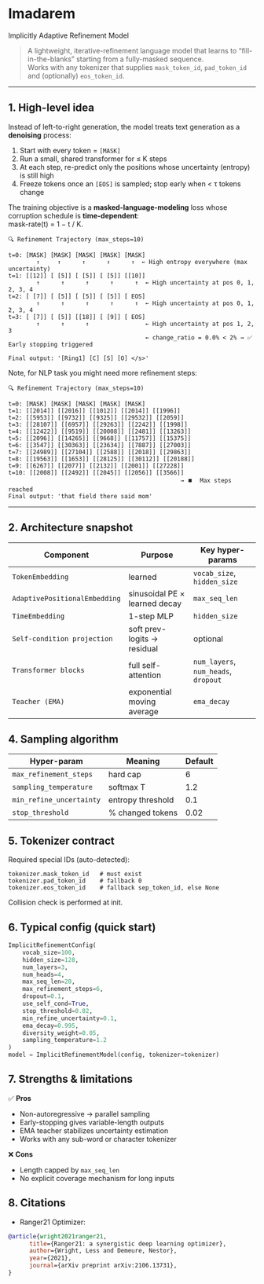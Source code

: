 # Imadarem
Implicitly Adaptive Refinement Model

> A lightweight, iterative-refinement language model that learns to “fill-in-the-blanks” starting from a fully-masked sequence.  
> Works with any tokenizer that supplies `mask_token_id`, `pad_token_id` and (optionally) `eos_token_id`.

---

## 1. High-level idea
Instead of left-to-right generation, the model treats text generation as a **denoising** process:

1. Start with every token = `[MASK]`
2. Run a small, shared transformer for ≤ K steps
3. At each step, re-predict only the positions whose uncertainty (entropy) is still high
4. Freeze tokens once an `[EOS]` is sampled; stop early when < τ tokens change

The training objective is a **masked-language-modeling** loss whose corruption schedule is **time-dependent**:  
mask-rate(t) = 1 − t / K.

```text
🔍 Refinement Trajectory (max_steps=10)

t=0: [MASK] [MASK] [MASK] [MASK] [MASK]
        ↑     ↑      ↑      ↑      ↑  ← High entropy everywhere (max uncertainty)
t=1: [[12]] [ [5]] [ [5]] [ [5]] [[10]]
        ↑      ↑      ↑      ↑      ↑  ← High uncertainty at pos 0, 1, 2, 3, 4
t=2: [ [7]] [ [5]] [ [5]] [ [5]] [ EOS]
        ↑      ↑      ↑      ↑      ↑  ← High uncertainty at pos 0, 1, 2, 3, 4
t=3: [ [7]] [ [5]] [[18]] [ [9]] [ EOS]
        ↑      ↑      ↑                ← High uncertainty at pos 1, 2, 3
                                       ← change_ratio = 0.0% < 2% → ✅ Early stopping triggered

Final output: '[Ring1] [C] [S] [O] </s>'
```

Note, for NLP task you might need more refinement steps:
```text
🔍 Refinement Trajectory (max_steps=10)

t=0: [MASK] [MASK] [MASK] [MASK] [MASK]
t=1: [[2014]] [[2016]] [[1012]] [[2014]] [[1996]]
t=2: [[5953]] [[9732]] [[9325]] [[29532]] [[2059]]
t=3: [[28107]] [[6957]] [[29263]] [[2242]] [[1998]]
t=4: [[12422]] [[9519]] [[20008]] [[2481]] [[13263]]
t=5: [[2096]] [[14265]] [[9668]] [[11757]] [[15375]]
t=6: [[3547]] [[30363]] [[23634]] [[7887]] [[27003]]
t=7: [[24989]] [[27104]] [[2588]] [[2018]] [[29863]]
t=8: [[19563]] [[1653]] [[28125]] [[30112]] [[20188]]
t=9: [[6267]] [[2077]] [[2132]] [[2001]] [[27228]]
t=10: [[2008]] [[2492]] [[2045]] [[2056]] [[3566]]
                                                 → ⏹️  Max steps reached
Final output: 'that field there said mom'
```

---

## 2. Architecture snapshot
| Component | Purpose | Key hyper-params |
|-----------|---------|------------------|
| `TokenEmbedding` | learned | `vocab_size`, `hidden_size` |
| `AdaptivePositionalEmbedding` | sinusoidal PE × learned decay | `max_seq_len` |
| `TimeEmbedding` | 1-step MLP | `hidden_size` |
| `Self-condition projection` | soft prev-logits → residual | optional |
| `Transformer blocks` | full self-attention | `num_layers`, `num_heads`, `dropout` |
| `Teacher (EMA)` | exponential moving average | `ema_decay` |

## 4. Sampling algorithm
| Hyper-param | Meaning | Default |
|-------------|---------|---------|
| `max_refinement_steps` | hard cap | 6 |
| `sampling_temperature` | softmax T | 1.2 |
| `min_refine_uncertainty` | entropy threshold | 0.1 |
| `stop_threshold` | % changed tokens | 0.02 |

## 5. Tokenizer contract
Required special IDs (auto-detected):
```
tokenizer.mask_token_id   # must exist
tokenizer.pad_token_id    # fallback 0
tokenizer.eos_token_id    # fallback sep_token_id, else None
```
Collision check is performed at init.


## 6. Typical config (quick start)
```python
ImplicitRefinementConfig(
    vocab_size=100,
    hidden_size=128,
    num_layers=3,
    num_heads=4,
    max_seq_len=20,
    max_refinement_steps=6,
    dropout=0.1,
    use_self_cond=True,
    stop_threshold=0.02,
    min_refine_uncertainty=0.1,
    ema_decay=0.995,
    diversity_weight=0.05,
    sampling_temperature=1.2
)
model = ImplicitRefinementModel(config, tokenizer=tokenizer)
```

## 7. Strengths & limitations
✅ **Pros**  
- Non-autoregressive → parallel sampling  
- Early-stopping gives variable-length outputs  
- EMA teacher stabilizes uncertainty estimation  
- Works with any sub-word or character tokenizer  

❌ **Cons**  
- Length capped by `max_seq_len`  
- No explicit coverage mechanism for long inputs  


## 8. Citations
- Ranger21 Optimizer:
```bibtex
@article{wright2021ranger21,
      title={Ranger21: a synergistic deep learning optimizer}, 
      author={Wright, Less and Demeure, Nestor},
      year={2021},
      journal={arXiv preprint arXiv:2106.13731},
}
```
